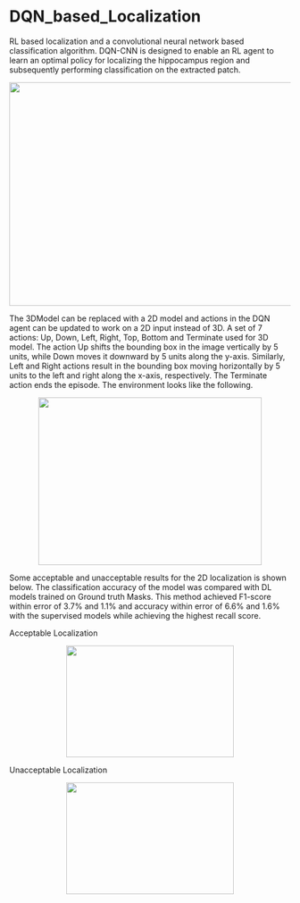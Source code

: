 # DQN_based_Localization
RL based localization and a convolutional neural network based classification algorithm. DQN-CNN is designed to enable an RL agent to learn an optimal policy for localizing the
hippocampus region and subsequently performing classification on the extracted patch. 
<p align="center">
<img src="https://github.com/AR13ar/DQN_based_Localization/assets/52975920/5cb2446a-ffaa-4585-b05e-ca76d931fe38" width="800" height="400">
</p>

The 3DModel can be replaced with a 2D model and actions in the DQN agent can be updated to work on a 2D input instead of 3D. A set of 7 actions: Up, Down, Left, Right, Top, Bottom and Terminate used for 3D model. The action Up shifts the bounding box in the image vertically by 5 units, while Down moves it downward by 5 units along the y-axis. Similarly, Left and Right actions result in the bounding box moving horizontally by 5 units to the left and right along the x-axis, respectively. The Terminate action ends the episode. The environment looks like the following.
<p align="center">
<img src= "https://github.com/AR13ar/DQN_based_Localization/assets/52975920/82b7493d-7ead-4d9d-90e1-b6a758a4b555" width="400" height="300">
</p>

Some acceptable and unacceptable results for the 2D localization is shown below. The classification accuracy of the model was compared with DL models trained on Ground truth Masks. This method achieved F1-score within error of 3.7% and 1.1% and accuracy within error of 6.6% and 1.6% with the supervised models while achieving the highest recall score.

Acceptable Localization 
<p align="center">
<img src="https://github.com/AR13ar/DQN_based_Localization/assets/52975920/764f3e61-c442-45e9-98e7-2273d79dcadd" width="300" height="200">
</p>
Unacceptable Localization
<p align="center">
<img src="https://github.com/AR13ar/DQN_based_Localization/assets/52975920/3c3a9c38-d392-4ecc-aa7e-36e7dd861d74" width="300" height="200">
</p>
